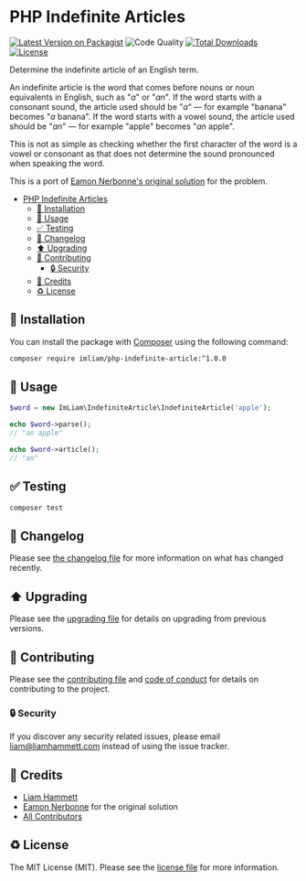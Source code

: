 # PHP Indefinite Articles

[![Latest Version on Packagist](https://img.shields.io/packagist/v/imliam/php-indefinite-article.svg)](https://packagist.org/packages/imliam/php-indefinite-article)
![Code Quality](https://img.shields.io/scrutinizer/g/imliam/php-indefinite-article.svg)
[![Total Downloads](https://img.shields.io/packagist/dt/imliam/php-indefinite-article.svg)](https://packagist.org/packages/imliam/php-indefinite-article)
[![License](https://img.shields.io/github/license/imliam/php-indefinite-article.svg)](LICENSE.md)

Determine the indefinite article of an English term.

An indefinite article is the word that comes before nouns or noun equivalents in English, such as "_a_" or "_an_". If the word starts with a consonant sound, the article used should be "_a_" — for example "banana" becomes "_a_ banana". If the word starts with a vowel sound, the article used should be "_an_" — for example "apple" becomes "_an_ apple".

This is not as simple as checking whether the first character of the word is a vowel or consonant as that does not determine the sound pronounced when speaking the word.

This is a port of [Eamon Nerbonne's original solution](https://github.com/EamonNerbonne/a-vs-an) for the problem.

<!-- TOC -->

- [PHP Indefinite Articles](#php-indefinite-articles)
    - [💾 Installation](#💾-installation)
    - [📝 Usage](#📝-usage)
    - [✅ Testing](#✅-testing)
    - [🔖 Changelog](#🔖-changelog)
    - [⬆️ Upgrading](#⬆️-upgrading)
    - [🎉 Contributing](#🎉-contributing)
        - [🔒 Security](#🔒-security)
    - [👷 Credits](#👷-credits)
    - [♻️ License](#♻️-license)

<!-- /TOC -->

## 💾 Installation

You can install the package with [Composer](https://getcomposer.org/) using the following command:

```bash
composer require imliam/php-indefinite-article:^1.0.0
```

## 📝 Usage

``` php
$word = new ImLiam\IndefiniteArticle\IndefiniteArticle('apple');

echo $word->parse();
// "an apple"

echo $word->article();
// "an"
```

## ✅ Testing

``` bash
composer test
```

## 🔖 Changelog

Please see [the changelog file](CHANGELOG.md) for more information on what has changed recently.

## ⬆️ Upgrading

Please see the [upgrading file](UPGRADING.md) for details on upgrading from previous versions.

## 🎉 Contributing

Please see the [contributing file](CONTRIBUTING.md) and [code of conduct](CODE_OF_CONDUCT.md) for details on contributing to the project.

### 🔒 Security

If you discover any security related issues, please email liam@liamhammett.com instead of using the issue tracker.

## 👷 Credits

- [Liam Hammett](https://github.com/imliam)
- [Eamon Nerbonne](https://github.com/EamonNerbonne/a-vs-an) for the original solution
- [All Contributors](../../contributors)

## ♻️ License

The MIT License (MIT). Please see the [license file](LICENSE.md) for more information.
